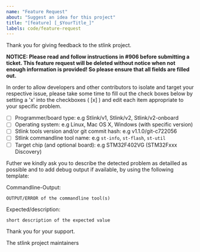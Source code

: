 ```yaml
---
name: "Feature Request"
about: "Suggest an idea for this project"
title: "[feature] [_$YourTitle_]"
labels: code/feature-request
---
```


Thank you for giving feedback to the stlink project.

**NOTICE: Please read and follow instructions in #906 before submitting a ticket. This feature request will be deleted without notice when not enough information is provided! So please ensure that all fields are filled out.**

In order to allow developers and other contributors to isolate and target your respective issue, please take some time to fill out the check boxes below by setting a 'x' into the checkboxes ( [x] ) and edit each item appropriate to your specific problem.

- [ ] Programmer/board type: e.g Stlink/v1, Stlink/v2, Stlink/v2-onboard
- [ ] Operating system: e.g Linux, Mac OS X, Windows (with specific version)
- [ ] Stlink tools version and/or git commit hash: e.g v1.1.0/git-c722056
- [ ] Stlink commandline tool name: e.g `st-info`, `st-flash`, `st-util`
- [ ] Target chip (and optional board): e.g STM32F402VG (STM32Fxxx Discovery)

Futher we kindly ask you to describe the detected problem as detailled as possible and to add debug output if available, by using the following template:

Commandline-Output:

```
OUTPUT/ERROR of the commandline tool(s)
```

Expected/description:

`short description of the expected value`


Thank you for your support.

The stlink project maintainers
